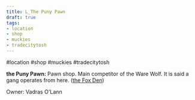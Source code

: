 ```yaml
---
title: L_The Puny Pawn
draft: true
tags:
- location
- shop
- muckies
- tradecitytosh
---
```


#location #shop #muckies #tradecitytosh 

**the Puny Pawn:** Pawn shop. Main competitor of the Ware Wolf. It is said a gang operates from here. ([the Fox Den](obsidian://open?vault=World%20Wiki&file=Confederation%20of%20Cernia%2FTradecity%20Tosh%2FMuckies%2FO_The%20Fox%20Den))

Owner: Vadras O'Lann

